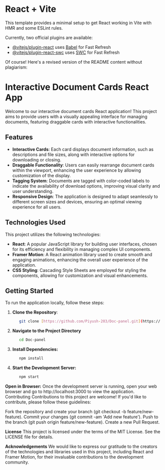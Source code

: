 # React + Vite

This template provides a minimal setup to get React working in Vite with HMR and some ESLint rules.

Currently, two official plugins are available:

- [@vitejs/plugin-react](https://github.com/vitejs/vite-plugin-react/blob/main/packages/plugin-react/README.md) uses [Babel](https://babeljs.io/) for Fast Refresh
- [@vitejs/plugin-react-swc](https://github.com/vitejs/vite-plugin-react-swc) uses [SWC](https://swc.rs/) for Fast Refresh

Of course! Here's a revised version of the README content without plagiarism:

# Interactive Document Cards React App

Welcome to our interactive document cards React application! This project aims to provide users with a visually appealing interface for managing documents, featuring draggable cards with interactive functionalities.

## Features

- **Interactive Cards**: Each card displays document information, such as descriptions and file sizes, along with interactive options for downloading or closing.
- **Draggable Functionality**: Users can easily rearrange document cards within the viewport, enhancing the user experience by allowing customization of the display.
- **Tagging System**: Documents are tagged with color-coded labels to indicate the availability of download options, improving visual clarity and user understanding.
- **Responsive Design**: The application is designed to adapt seamlessly to different screen sizes and devices, ensuring an optimal viewing experience for all users.

## Technologies Used

This project utilizes the following technologies:

- **React**: A popular JavaScript library for building user interfaces, chosen for its efficiency and flexibility in managing complex UI components.
- **Framer Motion**: A React animation library used to create smooth and engaging animations, enhancing the overall user experience of the application.
- **CSS Styling**: Cascading Style Sheets are employed for styling the components, allowing for customization and visual enhancements.

## Getting Started

To run the application locally, follow these steps:

1. **Clone the Repository**:

   ```bash
      git clone [https://github.com/Piyush-203/Doc-panel.git](https://github.com/Piyush-203/Doc-panel.git)

2. **Navigate to the Project Directory**
   ```bash
      cd Doc-panel

3. **Install Dependencies:**
   ```bash
      npm install

4. **Start the Development Server:**
   ```bash
      npm start

**Open in Browser:**
Once the development server is running, open your web browser and go to http://localhost:3000 to view the application.
Contributing
Contributions to this project are welcome! If you'd like to contribute, please follow these guidelines:

Fork the repository and create your branch (git checkout -b feature/new-feature).
Commit your changes (git commit -am 'Add new feature').
Push to the branch (git push origin feature/new-feature).
Create a new Pull Request.

**License**
This project is licensed under the terms of the MIT License. See the LICENSE file for details.

**Acknowledgements**
We would like to express our gratitude to the creators of the technologies and libraries used in this project, including React and Framer Motion, for their invaluable contributions to the development community.
